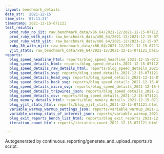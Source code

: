 ```yaml
---
layout: benchmark_details
date_str: '2021-12-15'
time_str: '07:11:21'
timestamp: 2021-12-15-071121
test_results:
  prod_ruby_no_jit: raw_benchmark_data/x86_64/2021-12/2021-12-15-071121_basic_benchmark_prod_ruby_no_jit.json
  prod_ruby_with_mjit: raw_benchmark_data/x86_64/2021-12/2021-12-15-071121_basic_benchmark_prod_ruby_with_mjit.json
  prod_ruby_with_yjit: raw_benchmark_data/x86_64/2021-12/2021-12-15-071121_basic_benchmark_prod_ruby_with_yjit.json
  ruby_30_with_mjit: raw_benchmark_data/x86_64/2021-12/2021-12-15-071121_basic_benchmark_ruby_30_with_mjit.json
  yjit_stats: raw_benchmark_data/x86_64/2021-12/2021-12-15-071121_basic_benchmark_yjit_stats.json
reports:
  blog_speed_headline_html: reports/blog_speed_headline_2021-12-15-071121.html
  blog_speed_details_html: reports/blog_speed_details_2021-12-15-071121.html
  blog_speed_details_raw_details_html: reports/blog_speed_details_2021-12-15-071121.raw_details.html
  blog_speed_details_svg: reports/blog_speed_details_2021-12-15-071121.svg
  blog_speed_details_head_svg: reports/blog_speed_details_2021-12-15-071121.head.svg
  blog_speed_details_back_svg: reports/blog_speed_details_2021-12-15-071121.back.svg
  blog_speed_details_micro_svg: reports/blog_speed_details_2021-12-15-071121.micro.svg
  blog_speed_details_tripwires_json: reports/blog_speed_details_2021-12-15-071121.tripwires.json
  blog_speed_details_csv: reports/blog_speed_details_2021-12-15-071121.csv
  blog_memory_details_html: reports/blog_memory_details_2021-12-15-071121.html
  blog_yjit_stats_html: reports/blog_yjit_stats_2021-12-15-071121.html
  variable_warmup_warmup_settings_json: reports/variable_warmup_2021-12-15-071121.warmup_settings.json
  variable_warmup_stats_of_interest_json: reports/variable_warmup_2021-12-15-071121.stats_of_interest.json
  blog_exit_reports_bench_list_html: reports/blog_exit_reports_2021-12-15-071121.bench_list.html
  iteration_count_html: reports/iteration_count_2021-12-15-071121.html

---
```

Autogenerated by continuous_reporting/generate_and_upload_reports.rb script.
